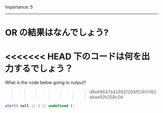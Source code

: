 importance: 5

---

# OR の結果はなんでしょう?

<<<<<<< HEAD
下のコードは何を出力するでしょう？
=======
What is the code below going to output?
>>>>>>> d6e88647b42992f204f57401160ebae92b358c0d

```js
alert( null || 2 || undefined );
```
